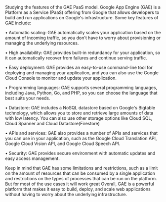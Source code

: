  Studying the features of the GAE PaaS model.
Google App Engine (GAE) is a Platform as a Service (PaaS) offering from Google that
allows developers to build and run applications on Google's infrastructure. Some key features of GAE include:

•	Automatic scaling: GAE automatically scales your application based on the amount of incoming traffic,
so you don't have to worry about provisioning or managing the underlying resources.

•	High availability: GAE provides built-in redundancy for your application, so it
can automatically recover from failures and continue serving traffic.

•	Easy deployment: GAE provides an easy-to-use command-line tool for deploying and managing your application,
and you can also use the Google Cloud Console to monitor and update your application.

•	Programming languages: GAE supports several programming languages, including Java, Python, Go, and PHP, 
so you can choose the language that best suits your needs.

•	Datastore: GAE includes a NoSQL datastore based on Google's Bigtable technology, which allows you to store
and retrieve large amounts of data with low latency. You can also use other storage options like Cloud SQL, Cloud Spanner and Cloud Datastore(Firestore)

•	APIs and services: GAE also provides a number of APIs and services that you can use in your application,
such as the Google Cloud Translation API, Google Cloud Vision API, and Google Cloud Speech API.

•	Security: GAE provides secure environment with automatic updates and easy access management.

Keep in mind that GAE has some limitations and restrictions, such as a limit on the amount of resources 
that can be consumed by a single application and restrictions on the types of processes that can be run
on the platform. But for most of the use cases it will work great
Overall, GAE is a powerful platform that makes it easy to build, deploy, and 
scale web applications without having to worry about the underlying infrastructure.

